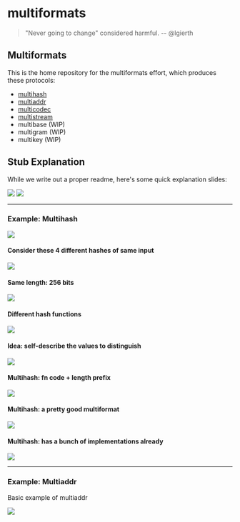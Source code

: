 # multiformats

> "Never going to change" considered harmful.
> -- @lgierth

## Multiformats

This is the home repository for the multiformats effort, which produces these protocols:

- [multihash](//github.com/multiformats/multihash)
- [multiaddr](//github.com/multiformats/multiaddr)
- [multicodec](//github.com/multiformats/multicodec)
- [multistream](//github.com/multiformats/multistream)
- multibase (WIP)
- multigram (WIP)
- multikey (WIP)

## Stub Explanation

While we write out a proper readme, here's some quick explanation slides:

![](img/multiformats.001.jpg)
![](img/multiformats.002.jpg)

---

### Example: Multihash

![](img/multihash.001.jpg)

#### Consider these 4 different hashes of same input

![](img/multihash.002.jpg)

#### Same length: 256 bits

![](img/multihash.003.jpg)

#### Different hash functions

![](img/multihash.004.jpg)

#### Idea: self-describe the values to distinguish

![](img/multihash.005.jpg)

#### Multihash: fn code + length prefix

![](img/multihash.006.jpg)

#### Multihash: a pretty good multiformat

![](img/multihash.007.jpg)

#### Multihash: has a bunch of implementations already

![](img/multihash.008.jpg)

---

### Example: Multiaddr

Basic example of multiaddr

![](img/multiaddr.001.jpg)
